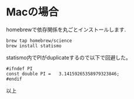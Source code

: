 # Macの場合

homebrewで依存関係を丸ごとインストールします.

    brew tap homebrew/science
    brew install statismo 

statismo内でPIがduplicateするので以下で回避した。

    #ifndef PI
    const double PI =   3.14159265358979323846;
    #endif

以上
